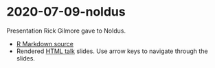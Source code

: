 # 2020-07-09-noldus

Presentation Rick Gilmore gave to Noldus.

- [R Markdown source](https://github.com/gilmore-lab/2020-07-09-noldus/blob/master/index.Rmd)
- Rendered [HTML talk](https://gilmore-lab.github.io/2020-07-09-noldus/) slides. Use arrow keys to navigate through the slides.
